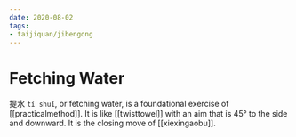 ```yaml
---
date: 2020-08-02
tags:
- taijiquan/jibengong
---
```


# Fetching Water

提水 `tí shuǐ`, or fetching water, is a foundational exercise of [[practicalmethod]].  It is like [[twisttowel]] with an aim that is 45° to the side and downward.  It is the closing move of [[xiexingaobu]].
